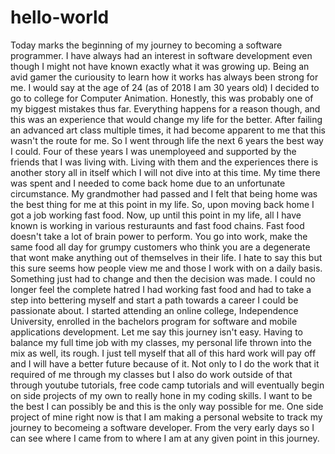 # hello-world

Today marks the beginning of my journey to becoming a software programmer. I have always had an interest in software development even
though I might not have known exactly what it was growing up. Being an avid gamer the curiousity to learn how it works has always been 
strong for me. I would say at the age of 24 (as of 2018 I am 30 years old) I decided to go to college for Computer Animation. Honestly, 
this was probably one of my biggest mistakes thus far. Everything happens for a reason though, and this was an experience that would 
change my life for the better. After failing an advanced art class multiple times, it had become apparent to me that this wasn't the route
for me. So I went through life the next 6 years the best way I could. Four of these years I was unemployeed and supported by the friends
that I was living with. Living with them and the experiences there is another story all in itself which I will not dive into at this time.
My time there was spent and I needed to come back home due to an unfortunate circumstance. My grandmother had passed and I felt that being
home was the best thing for me at this point in my life. So, upon moving back home I got a job working fast food. Now, up until this point 
in my life, all I have known is working in various resturaunts and fast food chains. Fast food doesn't take a lot of brain power to 
perform. You go into work, make the same food all day for grumpy customers who think you are a degenerate that wont make anything out of 
themselves in their life. I hate to say this but this sure seems how people view me and those I work with on a daily basis. Something just
had to change and then the decision was made. I could no longer feel the complete hatred I had working fast food and had to take a step 
into bettering myself and start a path towards a career I could be passionate about. I started attending an online college, Independence 
University, enrolled in the bachelors program for software and mobile applications development. Let me say this journey isn't easy. Having
to balance my full time job with my classes, my personal life thrown into the mix as well, its rough. I just tell myself that all of this 
hard work will pay off and I will have a better future because of it. Not only to I do the work that it required of me through my classes 
but I also do work outside of that through youtube tutorials, free code camp tutorials and will eventually begin on side projects of my 
own to really hone in my coding skills. I want to be the best I can possibly be and this is the only way possible for me. One side project 
of mine right now is that I am making a personal website to track my journey to becomeing a software developer. From the very early days 
so I can see where I came from to where I am at any given point in this journey. 
